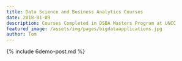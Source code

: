 ```yaml
---
title: Data Science and Business Analytics Courses
date: 2018-01-09 
description: Courses Completed in DSBA Masters Program at UNCC
featured_image: /assets/img/pages/bigdataapplications.jpg
author: Tom
---
```


{% include 6demo-post.md %}
